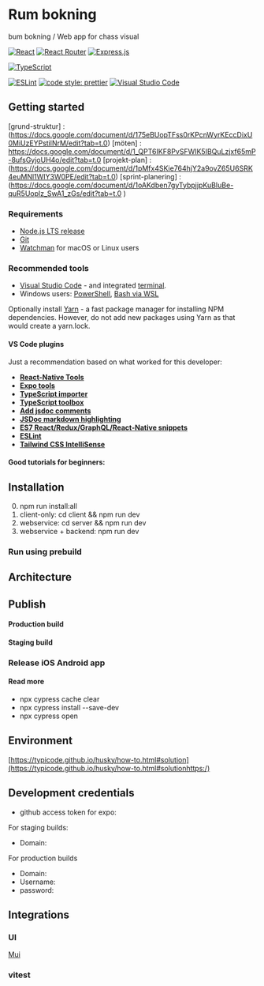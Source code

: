 # Rum bokning

bum bokning / Web app for chass visual

[![React](https://img.shields.io/badge/react-%2320232a.svg?style=for-the-badge&logo=react&logoColor=%2361DAFB)](https://reactrouter.com/) 
[![React Router](https://img.shields.io/badge/react_router-%230d66e6.svg?style=for-the-badge&logo=react-router&logoColor=white)](https://reactrouter.com/) 
[![Express.js](https://img.shields.io/badge/express.js-%23404d59.svg?style=for-the-badge&logo=express&logoColor=%2361DAFB)](https://expressjs.com/)

[![TypeScript](https://img.shields.io/badge/typescript-%23007ACC.svg?style=for-the-badge&logo=typescript&logoColor=white)](#typescript)
<!-- [![Jest](https://img.shields.io/badge/-jest-%23C21325?style=for-the-badge&logo=jest&logoColor=white)](#jest) 
[![Testing-Library](https://img.shields.io/badge/-TestingLibrary-%23E33332?style=for-the-badge&logo=testing-library&logoColor=white)](#jest)  -->

[![ESLint](https://img.shields.io/badge/ESLint-4B3263?style=for-the-badge&logo=eslint&logoColor=white)](#linting) 
[![code style: prettier](https://img.shields.io/badge/code_style-prettier-ff69b4.svg?style=for-the-badge)](#linting) 
[![Visual Studio Code](https://img.shields.io/badge/Visual%20Studio%20Code-0078d7.svg?style=for-the-badge&logo=visual-studio-code&logoColor=white)](#recommended-tools)


## Getting started

[grund-struktur] : (https://docs.google.com/document/d/175eBUopTFss0rKPcnWyrKEccDixU0MiUzEYPstilNrM/edit?tab=t.0)
[möten] : https://docs.google.com/document/d/1_QPT6IKF8PvSFWIK5IBQuLzjxf65mP-8ufsGyjoUH4o/edit?tab=t.0
[projekt-plan] : (https://docs.google.com/document/d/1pMfx4SKie764hjY2a9ovZ65U6SRK4euMNl1WIY3W0PE/edit?tab=t.0)
[sprint-planering] : (https://docs.google.com/document/d/1oAKdben7gyTybpjjpKuBIuBe-quR5Uoplz_SwA1_zGs/edit?tab=t.0
)


### Requirements

- [Node.js LTS release](https://nodejs.org/en/)
- [Git](https://git-scm.com/)
- [Watchman](https://facebook.github.io/watchman/docs/install#buildinstall) for macOS or Linux users

### Recommended tools

- [Visual Studio Code](https://code.visualstudio.com/) -  and integrated [terminal](https://code.visualstudio.com/docs/editor/integrated-terminal).
- Windows users: [PowerShell](https://docs.microsoft.com/en-us/powershell/scripting/dev-cross-plat/vscode/using-vscode?view=powershell-7.2), [Bash via WSL](https://docs.microsoft.com/en-us/windows/wsl/about)

Optionally install [Yarn](https://classic.yarnpkg.com/en/) - a fast package manager for installing NPM dependencies. However, do not add new packages using Yarn as that would create a yarn.lock.

#### VS Code plugins

Just a recommendation based on what worked for this developer:

- **[React-Native Tools](https://marketplace.visualstudio.com/items?itemName=msjsdiag.vscode-react-native)**
- **[Expo tools](https://marketplace.visualstudio.com/items?itemName=byCedric.vscode-expo)**
- **[TypeScript importer](https://marketplace.visualstudio.com/items?itemName=pmneo.tsimporter)**
- **[TypeScript toolbox](https://marketplace.visualstudio.com/items?itemName=DSKWRK.vscode-generate-getter-setter)**
- **[Add jsdoc comments](https://marketplace.visualstudio.com/items?itemName=stevencl.addDocComments)**
- **[JSDoc markdown highlighting](https://marketplace.visualstudio.com/items?itemName=bierner.jsdoc-markdown-highlighting)**
- **[ES7 React/Redux/GraphQL/React-Native snippets](https://marketplace.visualstudio.com/items?itemName=dsznajder.es7-react-js-snippets)**
- **[ESLint](https://marketplace.visualstudio.com/items?itemName=dbaeumer.vscode-eslint)**
- **[Tailwind CSS IntelliSense](https://https://marketplace.visualstudio.com/items?itemName=bradlc.vscode-tailwindcss)**

#### Good tutorials for beginners:

## Installation

0. npm run install:all
1.  client-only: cd client && npm run dev
2. webservice: cd server && npm run dev
3. webservice + backend: npm run dev

### Run using prebuild


## Architecture

## Publish


#### Production build


#### Staging build

### Release iOS Android app


#### Read more

- npx cypress cache clear
- npx cypress install --save-dev
- npx cypress open

## Environment


[https://typicode.github.io/husky/how-to.html#solution](https://typicode.github.io/husky/how-to.html#solutionhttps:/)

## Development credentials

- github access token for expo:

For staging builds:

- Domain: 


For production builds

- Domain: 
- Username: 
- password:

## Integrations

### UI

[Mui]() 

### vitest
